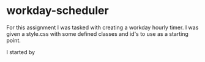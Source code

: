 # workday-scheduler
For this assignment I was tasked with creating a workday hourly timer.  I was given a style.css with some defined classes and id's to use as a starting point.

I started by 